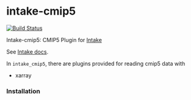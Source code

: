 # intake-cmip5

[![Build Status](https://travis-ci.org/NCAR/intake-cmip5.svg?branch=master)](https://travis-ci.org/NCAR/intake-cmip5)

Intake-cmip5: CMIP5 Plugin for [Intake](https://github.com/NCAR/intake-cmip5)

See [Intake docs](https://intake.readthedocs.io/en/latest/overview.html).

In `intake_cmip5`, there are plugins provided for reading cmip5 data with
  - xarray

### Installation

